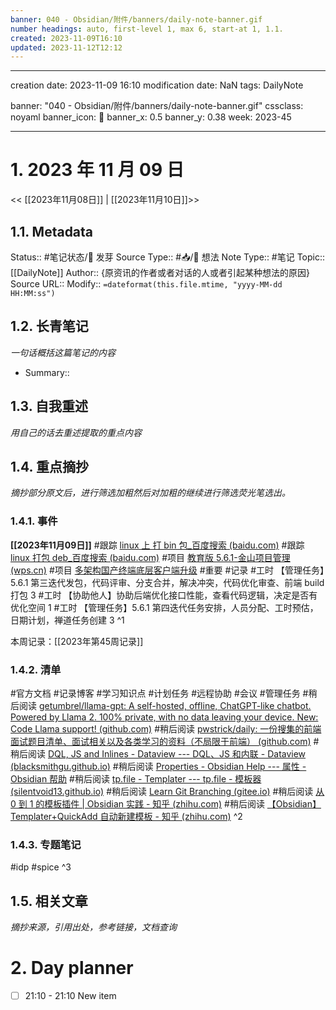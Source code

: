 ```yaml
---
banner: 040 - Obsidian/附件/banners/daily-note-banner.gif
number headings: auto, first-level 1, max 6, start-at 1, 1.1.
created: 2023-11-09T16:10
updated: 2023-11-12T12:12
---
```


---

creation date: 2023-11-09 16:10
modification date: NaN
tags: DailyNote

banner: "040 - Obsidian/附件/banners/daily-note-banner.gif"
cssclass: noyaml
banner_icon: 💌
banner_x: 0.5
banner_y: 0.38
week: 2023-45

---

# 1. 2023 年 11 月 09 日

<< [[2023年11月08日]] | [[2023年11月10日]]>>

## 1.1. Metadata

Status:: #笔记状态/🌱 发芽
Source Type:: #📥/💭 想法
Note Type:: #笔记
Topic:: [[DailyNote]]
Author:: {原资讯的作者或者对话的人或者引起某种想法的原因}
Source URL::
Modify:: `=dateformat(this.file.mtime, "yyyy-MM-dd HH:MM:ss")`

## 1.2. 长青笔记

_一句话概括这篇笔记的内容_

- Summary::

## 1.3. 自我重述

_用自己的话去重述提取的重点内容_

## 1.4. 重点摘抄

_摘抄部分原文后，进行筛选加粗然后对加粗的继续进行筛选荧光笔选出。_

### 1.4.1. 事件

**[[2023年11月09日]]** 
#跟踪 [linux 上 打 bin 包\_百度搜索 (baidu.com)](https://www.baidu.com/s?ie=utf-8&f=8&rsv_bp=1&ch=&tn=68018901_3_dg&bar=&wd=linux%E4%B8%8A+%E6%89%93bin%E5%8C%85&oq=obsidian%2520metadata%25E4%25B8%25AD%2520%25E5%258F%25AF%25E4%25BB%25A5%25E4%25BD%25BF%25E7%2594%25A8%2520templater%25E8%25AF%25AD%25E6%25B3%2595%2520dataview%25E8%25AF%25AD%25E6%25B3%2595&rsv_pq=d6153c5d0010afbe&rsv_t=1db1hx84Xnk%2Bb5lzCEN5po64%2FruKQI4XOcyAux8tROSmuWT2jEy3W677zgrDl2%2Ffn9xfYw&rqlang=cn&rsv_enter=1&rsv_btype=t&prefixsug=linux%25E4%25B8%258A%2520%25E6%2589%2593bin%25E5%258C%2585&rsp=3&rsv_dl=tb&inputT=12527)
#跟踪 [linux 打包 deb\_百度搜索 (baidu.com)](https://www.baidu.com/s?ie=utf-8&f=3&rsv_bp=1&ch=&tn=68018901_3_dg&bar=&wd=linux+%E6%89%93%E5%8C%85deb&oq=linux%25E4%25B8%258A%2520%25E6%2589%2593bin%25E5%258C%2585&rsv_pq=eeccf10e0000686a&rsv_t=e953MxsLGE6pi73iVAMmrZyepZNwDGWH6cc3B4vxvh8qAzBYtNTd%2FQ0TqMZTKtsRAcL80Q&rqlang=cn&rsv_enter=1&rsv_btype=t&prefixsug=linux%25E4%25B8%258A%2520%25E6%2589%2593%25E5%258C%2585&rsp=2&rsv_dl=ts_2&inputT=4318)
#项目 [教育版 5.6.1-金山项目管理 (wps.cn)](https://pm.wps.cn/?vcl_cli=st&group_id=1769798260#/project/1689748253699124?viewId=1689748253716436)
#项目 [多架构国产终端底层客户端升级](http://172.16.203.30:8019/edu561/#id=9bvxz2&p=%E5%A4%9A%E6%9E%B6%E6%9E%84%E5%9B%BD%E4%BA%A7%E7%BB%88%E7%AB%AF%E5%BA%95%E5%B1%82%E5%AE%A2%E6%88%B7%E7%AB%AF%E5%8D%87%E7%BA%A7&g=1)
#重要 
#记录
#工时 【管理任务】5.6.1 第三迭代发包，代码评审、分支合并，解决冲突，代码优化审查、前端 build 打包 3 
#工时 【协助他人】协助后端优化接口性能，查看代码逻辑，决定是否有优化空间 1
#工时 【管理任务】5.6.1 第四迭代任务安排，人员分配、工时预估，日期计划，禅道任务创建 3
^1

本周记录：[[2023年第45周记录]]

### 1.4.2. 清单

#官方文档 #记录博客 #学习知识点 #计划任务 #远程协助 #会议 #管理任务 
#稍后阅读 [getumbrel/llama-gpt: A self-hosted, offline, ChatGPT-like chatbot. Powered by Llama 2. 100% private, with no data leaving your device. New: Code Llama support! (github.com)](https://github.com/getumbrel/llama-gpt)
#稍后阅读 [pwstrick/daily: 一份搜集的前端面试题目清单、面试相关以及各类学习的资料（不局限于前端） (github.com)](https://github.com/pwstrick/daily)
#稍后阅读 [DQL, JS and Inlines - Dataview --- DQL、JS 和内联 - Dataview (blacksmithgu.github.io)](https://blacksmithgu.github.io/obsidian-dataview/queries/dql-js-inline/) 
#稍后阅读 [Properties - Obsidian Help --- 属性 - Obsidian 帮助](https://help.obsidian.md/Editing+and+formatting/Properties)
#稍后阅读 [tp.file - Templater --- tp.file - 模板器 (silentvoid13.github.io)](https://silentvoid13.github.io/Templater/internal-functions/internal-modules/file-module.html#tpfiletags) 
#稍后阅读 [Learn Git Branching (gitee.io)](https://oschina.gitee.io/learn-git-branching/) 
#稍后阅读 [从 0 到 1 的模板插件 | Obsidian 实践 - 知乎 (zhihu.com)](https://zhuanlan.zhihu.com/p/636397784) 
#稍后阅读 [【Obsidian】Templater+QuickAdd 自动新建模板 - 知乎 (zhihu.com)](https://zhuanlan.zhihu.com/p/603751508)
^2

### 1.4.3. 专题笔记

#idp
#spice
^3

## 1.5. 相关文章

_摘抄来源，引用出处，参考链接，文档查询_

# 2. Day planner

- [ ] 21:10 - 21:10 New item
